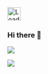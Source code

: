 <img height="30px" src = "https://profile-counter.glitch.me/trongngo148/count.svg" alt ="Loading">

<!-- [![Visits Badge](https://badges.pufler.dev/visits/trongngo148/trongngo148)](linkedin.com/in/jonathan-ngo148) -->
### Hi there 👋

<!--
**trongngo148/trongngo148** is a ✨ _special_ ✨ repository because its `README.md` (this file) appears on your GitHub profile.

Here are some ideas to get you started:

- 🔭 I’m currently working on ...
- 🌱 I’m currently learning ...
- 👯 I’m looking to collaborate on ...
- 🤔 I’m looking for help with ...
- 💬 Ask me about ...
- 📫 How to reach me: ...
- 😄 Pronouns: ...
- ⚡ Fun fact: ...
-->

![](https://github-readme-stats.vercel.app/api?username=trongngo148&show_icons=true&icon_color=4B8EDF&text_color=5C6998&bg_color=ffffff&hide_title=false)

![](https://github-readme-stats.vercel.app/api/top-langs/?username=trongngo148&layout=compact) 

